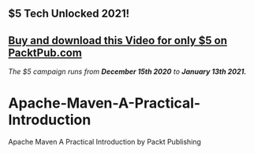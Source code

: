 ## $5 Tech Unlocked 2021!
[Buy and download this Video for only $5 on PacktPub.com](https://www.packtpub.com/product/apache-maven-a-practical-introduction-video/9781800203297)
-----
*The $5 campaign         runs from __December 15th 2020__ to __January 13th 2021.__*

# Apache-Maven-A-Practical-Introduction
Apache Maven A Practical Introduction by Packt Publishing
